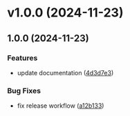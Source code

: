 # v1.0.0 (2024-11-23)

## 1.0.0 (2024-11-23)

### Features

- update documentation
  ([4d3d7e3](https://github.com/iamvikshan/bento/commit/4d3d7e302a02942c542a827317ca1f91b9244f61))

### Bug Fixes

- fix release workflow
  ([a12b133](https://github.com/iamvikshan/bento/commit/a12b133caead06c0d15b2581f0ec5155b65b099a))
